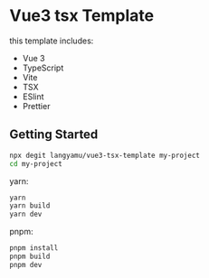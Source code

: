 # Vue3 tsx Template

this template includes:

- Vue 3
- TypeScript
- Vite
- TSX
- ESlint
- Prettier

## Getting Started

```bash
npx degit langyamu/vue3-tsx-template my-project
cd my-project
```

yarn:

```bash
yarn
yarn build
yarn dev
```

pnpm:

```bash
pnpm install
pnpm build
pnpm dev
```
